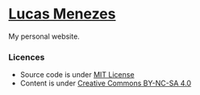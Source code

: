 # [Lucas Menezes](https://lucasm.dev/)

My personal website.

### Licences
* Source code is under [MIT License](https://github.com/lucasmezs/lucasmezs.github.io/blob/main/LICENSE.txt)
* Content is under [Creative Commons BY-NC-SA 4.0](https://creativecommons.org/licenses/by-nc-sa/4.0/)